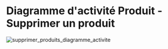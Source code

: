 # Diagramme d'activité Produit - Supprimer un produit

![supprimer_produits_diagramme_activite](https://user-images.githubusercontent.com/32593506/74428837-0ec47280-4e5a-11ea-91bc-87c56308296b.png)
